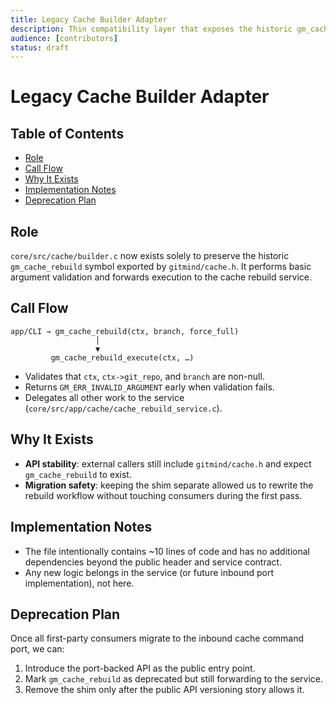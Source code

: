 ```yaml
---
title: Legacy Cache Builder Adapter
description: Thin compatibility layer that exposes the historic gm_cache_rebuild entry point.
audience: [contributors]
status: draft
---
```


# Legacy Cache Builder Adapter

## Table of Contents

- [Role](#role)
- [Call Flow](#call-flow)
- [Why It Exists](#why-it-exists)
- [Implementation Notes](#implementation-notes)
- [Deprecation Plan](#deprecation-plan)

## Role

`core/src/cache/builder.c` now exists solely to preserve the historic `gm_cache_rebuild` symbol exported by `gitmind/cache.h`. It performs basic argument validation and forwards execution to the cache rebuild service.

## Call Flow

```
app/CLI → gm_cache_rebuild(ctx, branch, force_full)
                   │
                   ▼
         gm_cache_rebuild_execute(ctx, …)
```

- Validates that `ctx`, `ctx->git_repo`, and `branch` are non-null.
- Returns `GM_ERR_INVALID_ARGUMENT` early when validation fails.
- Delegates all other work to the service (`core/src/app/cache/cache_rebuild_service.c`).

## Why It Exists

- **API stability**: external callers still include `gitmind/cache.h` and expect `gm_cache_rebuild` to exist.
- **Migration safety**: keeping the shim separate allowed us to rewrite the rebuild workflow without touching consumers during the first pass.

## Implementation Notes

- The file intentionally contains ~10 lines of code and has no additional dependencies beyond the public header and service contract.
- Any new logic belongs in the service (or future inbound port implementation), not here.

## Deprecation Plan

Once all first-party consumers migrate to the inbound cache command port, we can:

1. Introduce the port-backed API as the public entry point.
2. Mark `gm_cache_rebuild` as deprecated but still forwarding to the service.
3. Remove the shim only after the public API versioning story allows it.
